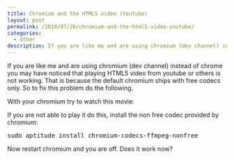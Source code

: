 ```yaml
---
title: Chromium and the HTML5 video (Youtube)
layout: post
permalink: /2010/07/26/chromium-and-the-html5-video-youtube/
categories:
  - other
description: If you are like me and are using chromium (dev channel) instead of chrome you may have noticed that playing HTML5 video from youtube or others is not working. That is because the default chromium ships with free codecs only. So to fix this problem do the following.
---
```

If you are like me and are using chromium (dev channel) instead of chrome you may have noticed that playing HTML5 video from youtube or others is not working. That is because the default chromium ships with free codecs only. So to fix this problem do the following.

With your chromium try to watch this movie: 

<span class='embed-youtube' style='text-align:center; display: block;'></span>

If you are not able to play it do this, install the non free codec provided by chromium:

<pre class="brush: bash; title: ; notranslate" title="">sudo aptitude install chromium-codecs-ffmpeg-nonfree
</pre>

Now restart chromium and you are off. Does it work now?
